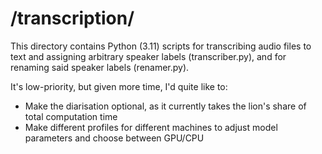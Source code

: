# /transcription/

This directory contains Python (3.11) scripts for transcribing audio files to text and assigning arbitrary speaker labels (transcriber.py), and for renaming said speaker labels (renamer.py).

It's low-priority, but given more time, I'd quite like to:
- Make the diarisation optional, as it currently takes the lion's share of total computation time
- Make different profiles for different machines to adjust model parameters and choose between GPU/CPU
